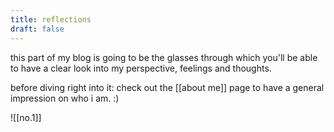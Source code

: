 ```yaml
---
title: reflections
draft: false
---
```

this part of my blog is going to be the glasses through which you'll be able to have a clear look into my perspective, feelings and thoughts.

before diving right into it: check out the [[about me]] page to have a general impression on who i am. :) 

![[no.1]]